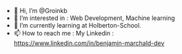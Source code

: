 - 👋 Hi, I’m @Groinkb
- 👀 I’m interested in : Web Development, Machine learning
- 🌱 I’m currently learning at Holberton-School.
- 📫 How to reach me : My Linkedin : https://www.linkedin.com/in/benjamin-marchald-dev
<!---
Groinkb/Groinkb is a ✨ special ✨ repository because its `README.md` (this file) appears on your GitHub profile.
You can click the Preview link to take a look at your changes.
--->
